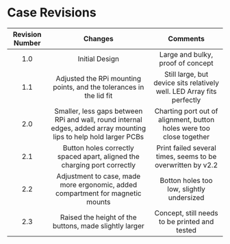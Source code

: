 # Case Revisions

| Revision Number | Changes | Comments |
| :---: | :---: | :---: |
| 1.0 | Initial Design | Large and bulky, proof of concept |
| 1.1 | Adjusted the RPi mounting points, and the tolerances in the lid fit | Still large, but device sits relatively well. LED Array fits perfectly |
| 2.0 | Smaller, less gaps between RPi and wall, round internal edges, added array mounting lips to help hold larger PCBs | Charting port out of alignment, button holes were too close together |
| 2.1 | Button holes correctly spaced apart, aligned the charging port correctly | Print failed several times, seems to be overwritten by v2.2 |
| 2.2 | Adjustment to case, made more ergonomic, added compartment for magnetic mounts | Botton holes too low, slightly undersized |
| 2.3 | Raised the height of the buttons, made slightly larger | Concept, still needs to be printed and tested |

